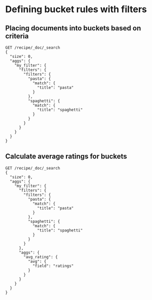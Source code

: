 # Defining bucket rules with filters

## Placing documents into buckets based on criteria

```
GET /recipe/_doc/_search
{
  "size": 0,
  "aggs": {
    "my_filter": {
      "filters": {
        "filters": {
          "pasta": {
            "match": {
              "title": "pasta"
            }
          },
          "spaghetti": {
            "match": {
              "title": "spaghetti"
            }
          }
        }
      }
    }
  }
}
```

## Calculate average ratings for buckets

```
GET /recipe/_doc/_search
{
  "size": 0,
  "aggs": {
    "my_filter": {
      "filters": {
        "filters": {
          "pasta": {
            "match": {
              "title": "pasta"
            }
          },
          "spaghetti": {
            "match": {
              "title": "spaghetti"
            }
          }
        }
      },
      "aggs": {
        "avg_rating": {
          "avg": {
            "field": "ratings"
          }
        }
      }
    }
  }
}
```